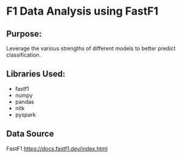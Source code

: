 # F1 Data Analysis using FastF1

## Purpose:
Leverage the various strengths of different models to better predict classification.

## Libraries Used:
* fastf1
* numpy
* pandas
* nltk
* pyspark

## Data Source

FastF1 https://docs.fastf1.dev/index.html 